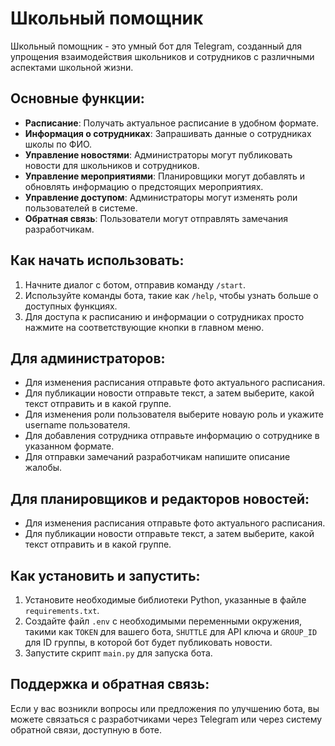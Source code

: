 # Школьный помощник

Школьный помощник - это умный бот для Telegram, созданный для упрощения взаимодействия школьников и сотрудников с различными аспектами школьной жизни.

## Основные функции:

- **Расписание**: Получать актуальное расписание в удобном формате.
- **Информация о сотрудниках**: Запрашивать данные о сотрудниках школы по ФИО.
- **Управление новостями**: Администраторы могут публиковать новости для школьников и сотрудников.
- **Управление мероприятиями**: Планировщики могут добавлять и обновлять информацию о предстоящих мероприятиях.
- **Управление доступом**: Администраторы могут изменять роли пользователей в системе.
- **Обратная связь**: Пользователи могут отправлять замечания разработчикам.

## Как начать использовать:

1. Начните диалог с ботом, отправив команду `/start`.
2. Используйте команды бота, такие как `/help`, чтобы узнать больше о доступных функциях.
3. Для доступа к расписанию и информации о сотрудниках просто нажмите на соответствующие кнопки в главном меню.

## Для администраторов:

- Для изменения расписания отправьте фото актуального расписания.
- Для публикации новости отправьте текст, а затем выберите, какой текст отправить и в какой группе.
- Для изменения роли пользователя выберите новаую роль и укажите username пользователя.
- Для добавления сотрудника отправьте информацию о сотруднике в указанном формате.
- Для отправки замечаний разработчикам напишите описание  жалобы.

## Для планировщиков и редакторов новостей:

- Для изменения расписания отправьте фото актуального расписания.
- Для публикации новости отправьте текст, а затем выберите, какой текст отправить и в какой группе.

## Как установить и запустить:

1. Установите необходимые библиотеки Python, указанные в файле `requirements.txt`.
2. Создайте файл `.env` с необходимыми переменными окружения, такими как `TOKEN` для вашего бота, `SHUTTLE` для API ключа и `GROUP_ID` для ID группы, в которой бот будет публиковать новости.
3. Запустите скрипт `main.py` для запуска бота.

## Поддержка и обратная связь:

Если у вас возникли вопросы или предложения по улучшению бота, вы можете связаться с разработчиками через Telegram или через систему обратной связи, доступную в боте.
